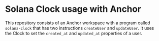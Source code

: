 # Solana Clock usage with Anchor

This repository consists of an Anchor workspace with a program called `solana-clock` that has two instructions `createUser` and `updateUser`. It uses the Clock to set the `created_at` and `updated_at` properties of a user.